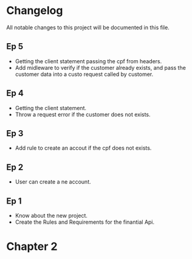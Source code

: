# Changelog

All notable changes to this project will be documented in this file.

## Ep 5

- Getting the client statement passing the cpf from headers.
- Add midleware to verify if the customer already exists, and pass the customer data into a custo request called by customer.

## Ep 4

- Getting the client statement.
- Throw a request error if the customer does not exists.

## Ep 3

- Add rule to create an accout if the cpf does not exists.

## Ep 2

- User can create a ne account.

## Ep 1

- Know about the new project.
- Create the Rules and Requirements for the finantial Api.

# Chapter 2
